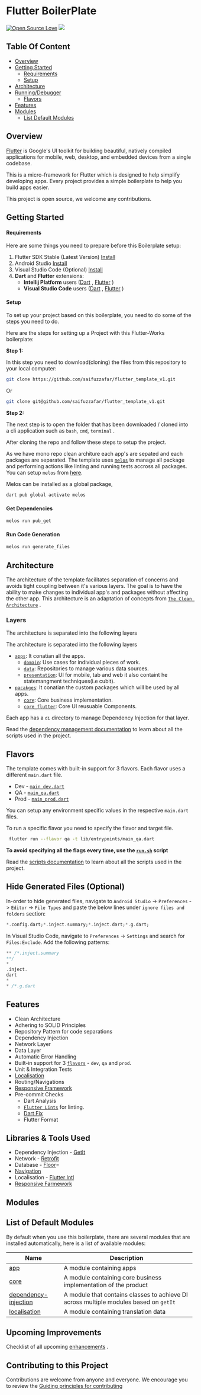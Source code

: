 # Flutter BoilerPlate

[![Open Source Love](https://badges.frapsoft.com/os/v1/open-source.svg?v=103)](https://github.com/NeoSOFT-Technologies/mobile-flutter) [![](https://img.shields.io/badge/PRs-welcome-brightgreen.svg)](https://github.com/NeoSOFT-Technologies/mobile-flutter)

## Table Of Content

- [Overview](#overview)
- [Getting Started](#getting-started)
    * [Requirements](#requirements)
    * [Setup](#setup)
- [Architecture](#architecture)
- [Running/Debugger](#flavors)
    - [Flavors](#flavors)
- [Features](#Features)
- [Modules](#Modules)
    * [List Default Modules](#list-default-modules)

## Overview

[Flutter](https://flutter.io/) is Google's UI toolkit for building beautiful, natively compiled
applications for mobile, web, desktop, and embedded devices from a single codebase.

This is a micro-framework for Flutter which is designed to help simplify developing apps. Every
project provides a simple boilerplate to help you build apps easier.

This project is open source, we welcome any contributions.

## Getting Started

#### Requirements

Here are some things you need to prepare before this Boilerplate setup:

1. Flutter SDK Stable (Latest Version) [Install](https://flutter.dev/docs/get-started/install)
2. Android Studio [Install](https://developer.android.com/studio)
3. Visual Studio Code (Optional) [Install](https://code.visualstudio.com/)
4. **Dart** and **Flutter** extensions:
    - **Intellij Platform** users ([Dart](https://plugins.jetbrains.com/plugin/6351-dart)
      , [Flutter](https://plugins.jetbrains.com/plugin/9212-flutter) )
    - **Visual Studio Code**
      users ([Dart](https://marketplace.visualstudio.com/items?itemName=Dart-Code.dart-code)
      , [Flutter](https://marketplace.visualstudio.com/items?itemName=Dart-Code.flutter) )

#### Setup

To set up your project based on this boilerplate, you need to do some of the steps you need to do.

Here are the steps for setting up a Project with this Flutter-Works boilerplate:

**Step 1:**

In this step you need to download(cloning) the files from this repository to your local computer:

``` bash
git clone https://github.com/saifuzzafar/flutter_template_v1.git
```

Or

``` bash
git clone git@github.com/saifuzzafar/flutter_template_v1.git
```

**Step 2:**

The next step is to open the folder that has been downloaded / cloned into a cli application such
as `bash`, `cmd`, `terminal` .

After cloning the repo and follow these steps to setup the project.

As we have mono repo clean architure each app's are sepated and each packages are separated. The template
uses [`melos`](https://melos.invertase.dev/) to manage all package and performing actions like
linting and running tests accross all packages. You can setup `melos`
from [here](https://melos.invertase.dev/getting-started).

Melos can be installed as a global package,

``` bash
dart pub global activate melos
```

#### Get Dependencies

```bash
melos run pub_get
```

#### Run Code Generation

```bash
melos run generate_files
```

## Architecture

The architecture of the template facilitates separation of concerns and avoids tight coupling
between it's various layers. The goal is to have the ability to make changes to individual app's and packages
without affecting the other app. This architecture is an adaptation of concepts
from [`The Clean Architecture`](https://blog.cleancoder.com/uncle-bob/2012/08/13/the-clean-architecture.html)
.

### Layers

The architecture is separated into the following layers

The architecture is separated into the following layers

- [`apps`](apps/): It conatian all the apps.
    - [`domain`](apps/movie_app/domain): Use cases for individual pieces of work.
    - [`data`](apps/movie_ap/data): Repositories to manage various data sources.
    - [`presentation`](apps/movie_ap/presentation): UI for mobile, tab and web it also containt he statemangment techniques(i.e cubit).
- [`pacakges`](packages/): It conatian the custom packages which will be used by all apps.
    - [`core`](packages/core): Core business implementation.
    - [`core_flutter`](packages/core_flutter): Core UI reusuable Components.

Each app has a `di` directory to manage Dependency Injection for that layer.

Read the [dependency management documentation](dependency-injection/README.md) to learn about all
the scripts used in the project.

## Flavors

The template comes with built-in support for 3 flavors. Each flavor uses a different `main.dart`
file.

- Dev - [`main_dev.dart`](apps/movie_app/lib/main/main_dev.dart)
- QA - [`main_qa.dart`](apps/movie_app/lib/main/main_qa.dart)
- Prod - [`main_prod.dart`](apps/movie_app/lib/main/main_prod.dart)

You can setup any environment specific values in the respective `main.dart` files.

To run a specific flavor you need to specify the flavor and target file.

```bash
 flutter run --flavor qa -t lib/entrypoints/main_qa.dart
```

**To avoid specifying all the flags every time, use the [`run.sh`](app/scripts/README.md#run)
script**

Read the [scripts documentation](app/scripts/README.md) to learn about all the scripts used in the
project.

## Hide Generated Files (Optional)

In-order to hide generated files, navigate to `Android Studio` -> `Preferences` -> `Editor`
-> `File Types` and paste the below lines under `ignore files and folders` section:

```dart
*.config.dart;*.inject.summary;*.inject.dart;*.g.dart;
```

In Visual Studio Code, navigate to `Preferences` -> `Settings` and search for `Files:Exclude`. Add
the following patterns:

```dart
** /*.inject.summary
**/
*
.inject.
dart
*
* /*.g.dart
```

## Features

- Clean Architecture
- Adhering to SOLID Principles
- Repository Pattern for code separations
- Dependency Injection
- Network Layer
- Data Layer
- Automatic Error Handling
- Built-in support for 3 [`flavors`](https://docs.flutter.dev/deployment/flavors) - `dev`, `qa`
  and `prod`.
- Unit & Integration Tests
- [Localisation](./localisation/)
- Routing/Navigations
- [Responsive Framework](./wiki/responsive-framework/RESPONSIVE_FRAMEWORK.md)
- Pre-commit Checks
    - Dart Analysis
    - [`Flutter Lints`](https://pub.dev/packages/flutter_lints) for linting.
    - [Dart Fix](https://github.com/dart-lang/sdk/blob/main/pkg/dartdev/doc/dart-fix.md)
    - Flutter Format

## Libraries & Tools Used

- Dependency Injection - [GetIt](https://pub.dev/packages/get_it)
- Network - [Retrofit](https://pub.dev/packages/retrofit)
- Database - [Floor](https://pub.dev/packages/hive)=
- [Navigation](https://docs.flutter.dev/development/ui/navigation)
- Localisation - [Flutter Intl](https://www.jetbrains.com/help/idea/managing-plugins.html)
- [Responsive Farmework](https://pub.dev/packages/responsive_framework)

## Modules

## List of Default Modules

By default when you use this boilerplate, there are several modules that are installed
automatically, here is a list of available modules:

| Name                                                   | Description                                                  |
| ------------------------------------------------------ | ------------------------------------------------------------ |
| [app](./app)                                           | A module containing apps |
| [core](./core)                                         | A module containing core business implementation of the product |
| [dependency-injection](./dependency-injection)         | A module that contains classes to achieve DI across multiple modules  based on `getIt` |
| [localisation](./localisation)                         | A module containing translation data          |


## Upcoming Improvements

Checklist of all
upcoming [enhancements](https://github.com/saifuzzafar/flutter_template_v1/issues)
.

## Contributing to this Project

Contributions are welcome from anyone and everyone. We encourage you to review
the [Guiding principles for contributing](CONTRIBUTING.md)
